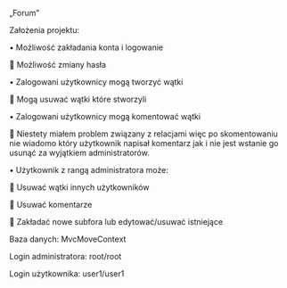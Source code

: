 „Forum”

Założenia projektu:

•	Możliwość zakładania konta i logowanie

	Możliwość zmiany hasła


•	Zalogowani użytkownicy mogą tworzyć wątki

	Mogą usuwać wątki które stworzyli


•	Zalogowani użytkownicy mogą komentować wątki

	Niestety miałem problem związany z relacjami więc po skomentowaniu nie wiadomo który użytkownik napisał komentarz jak i nie jest wstanie go usunąć za wyjątkiem administratorów.


•	Użytkownik z rangą administratora może:

	Usuwać wątki innych użytkowników

	Usuwać komentarze

	Zakładać nowe subfora lub edytować/usuwać istniejące



Baza danych: MvcMoveContext

Login administratora: root/root

Login użytkownika: user1/user1

